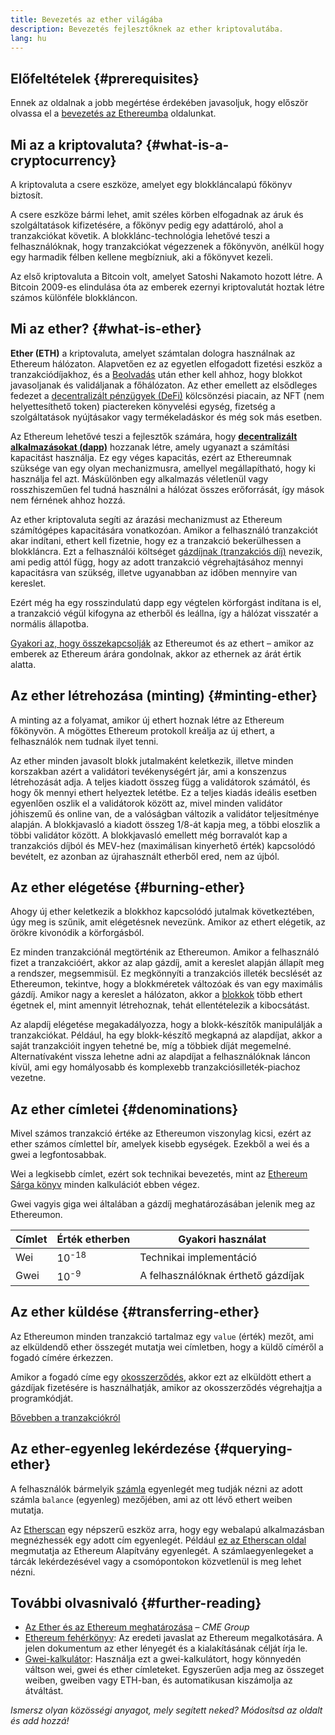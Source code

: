 ```yaml
---
title: Bevezetés az ether világába
description: Bevezetés fejlesztőknek az ether kriptovalutába.
lang: hu
---
```


## Előfeltételek {#prerequisites}

Ennek az oldalnak a jobb megértése érdekében javasoljuk, hogy először olvassa el a [bevezetés az Ethereumba](/developers/docs/intro-to-ethereum/) oldalunkat.

## Mi az a kriptovaluta? {#what-is-a-cryptocurrency}

A kriptovaluta a csere eszköze, amelyet egy blokkláncalapú főkönyv biztosít.

A csere eszköze bármi lehet, amit széles körben elfogadnak az áruk és szolgáltatások kifizetésére, a főkönyv pedig egy adattároló, ahol a tranzakciókat követik. A blokklánc-technológia lehetővé teszi a felhasználóknak, hogy tranzakciókat végezzenek a főkönyvön, anélkül hogy egy harmadik félben kellene megbízniuk, aki a főkönyvet kezeli.

Az első kriptovaluta a Bitcoin volt, amelyet Satoshi Nakamoto hozott létre. A Bitcoin 2009-es elindulása óta az emberek ezernyi kriptovalutát hoztak létre számos különféle blokkláncon.

## Mi az ether? {#what-is-ether}

**Ether (ETH)** a kriptovaluta, amelyet számtalan dologra használnak az Ethereum hálózaton. Alapvetően ez az egyetlen elfogadott fizetési eszköz a tranzakciódíjakhoz, és a [Beolvadás](/roadmap/merge) után ether kell ahhoz, hogy blokkot javasoljanak és validáljanak a főhálózaton. Az ether emellett az elsődleges fedezet a [decentralizált pénzügyek (DeFi)](/defi) kölcsönzési piacain, az NFT (nem helyettesíthető token) piactereken könyvelési egység, fizetség a szolgáltatások nyújtásakor vagy termékeladáskor és még sok más esetben.

Az Ethereum lehetővé teszi a fejlesztők számára, hogy [**decentralizált alkalmazásokat (dapp)**](/developers/docs/dapps) hozzanak létre, amely ugyanazt a számítási kapacitást használja. Ez egy véges kapacitás, ezért az Ethereumnak szüksége van egy olyan mechanizmusra, amellyel megállapítható, hogy ki használja fel azt. Máskülönben egy alkalmazás véletlenül vagy rosszhiszeműen fel tudná használni a hálózat összes erőforrását, így mások nem férnének ahhoz hozzá.

Az ether kriptovaluta segíti az árazási mechanizmust az Ethereum számítógépes kapacitására vonatkozóan. Amikor a felhasználó tranzakciót akar indítani, ethert kell fizetnie, hogy ez a tranzakció bekerülhessen a blokkláncra. Ezt a felhasználói költséget [gázdíjnak (tranzakciós díj)](/developers/docs/gas/) nevezik, ami pedig attól függ, hogy az adott tranzakció végrehajtásához mennyi kapacitásra van szükség, illetve ugyanabban az időben mennyire van kereslet.

Ezért még ha egy rosszindulatú dapp egy végtelen körforgást indítana is el, a tranzakció végül kifogyna az etherből és leállna, így a hálózat visszatér a normális állapotba.

[Gyakori az, hogy összekapcsolják](https://abcnews.go.com/Business/bitcoin-slumps-week-low-amid-renewed-worries-chinese/story?id=78399845) az Ethereumot és az ethert – amikor az emberek az Ethereum árára gondolnak, akkor az ethernek az árát értik alatta.

## Az ether létrehozása (minting) {#minting-ether}

A minting az a folyamat, amikor új ethert hoznak létre az Ethereum főkönyvön. A mögöttes Ethereum protokoll kreálja az új ethert, a felhasználók nem tudnak ilyet tenni.

Az ether minden javasolt blokk jutalmaként keletkezik, illetve minden korszakban azért a validátori tevékenységért jár, ami a konszenzus létrehozását adja. A teljes kiadott összeg függ a validátorok számától, és hogy ők mennyi ethert helyeztek letétbe. Ez a teljes kiadás ideális esetben egyenlően oszlik el a validátorok között az, mivel minden validátor jóhiszemű és online van, de a valóságban változik a validátor teljesítménye alapján. A blokkjavasló a kiadott összeg 1/8-át kapja meg, a többi eloszlik a többi validátor között. A blokkjavasló emellett még borravalót kap a tranzakciós díjból és MEV-hez (maximálisan kinyerhető érték) kapcsolódó bevételt, ez azonban az újrahasznált etherből ered, nem az újból.

## Az ether elégetése {#burning-ether}

Ahogy új ether keletkezik a blokkhoz kapcsolódó jutalmak következtében, úgy meg is szűnik, amit elégetésnek nevezünk. Amikor az ethert elégetik, az örökre kivonódik a körforgásból.

Ez minden tranzakciónál megtörténik az Ethereumon. Amikor a felhasználó fizet a tranzakcióért, akkor az alap gázdíj, amit a kereslet alapján állapít meg a rendszer, megsemmisül. Ez megkönnyíti a tranzakciós illeték becslését az Ethereumon, tekintve, hogy a blokkméretek változóak és van egy maximális gázdíj. Amikor nagy a kereslet a hálózaton, akkor a [blokkok](https://etherscan.io/block/12965263) több ethert égetnek el, mint amennyit létrehoznak, tehát ellentételezik a kibocsátást.

Az alapdíj elégetése megakadályozza, hogy a blokk-készítők manipulálják a tranzakciókat. Például, ha egy blokk-készítő megkapná az alapdíjat, akkor a saját tranzakcióit ingyen tehetné be, míg a többiek díját megemelné. Alternatívaként vissza lehetne adni az alapdíjat a felhasználóknak láncon kívül, ami egy homályosabb és komplexebb tranzakciósilleték-piachoz vezetne.

## Az ether címletei {#denominations}

Mivel számos tranzakció értéke az Ethereumon viszonylag kicsi, ezért az ether számos címlettel bír, amelyek kisebb egységek. Ezekből a wei és a gwei a legfontosabbak.

Wei a legkisebb címlet, ezért sok technikai bevezetés, mint az [Ethereum Sárga könyv](https://ethereum.github.io/yellowpaper/paper.pdf) minden kalkulációt ebben végez.

Gwei vagyis giga wei általában a gázdíj meghatározásában jelenik meg az Ethereumon.

| Címlet | Érték etherben   | Gyakori használat                  |
| ------ | ---------------- | ---------------------------------- |
| Wei    | 10<sup>-18</sup> | Technikai implementáció            |
| Gwei   | 10<sup>-9</sup>  | A felhasználóknak érthető gázdíjak |

## Az ether küldése {#transferring-ether}

Az Ethereumon minden tranzakció tartalmaz egy `value` (érték) mezőt, ami az elküldendő ether összegét mutatja wei címletben, hogy a küldő címéről a fogadó címére érkezzen.

Amikor a fogadó címe egy [okosszerződés](/developers/docs/smart-contracts/), akkor ezt az elküldött ethert a gázdíjak fizetésére is használhatják, amikor az okosszerződés végrehajtja a programkódját.

[Bővebben a tranzakciókról](/developers/docs/transactions/)

## Az ether-egyenleg lekérdezése {#querying-ether}

A felhasználók bármelyik [számla](/developers/docs/accounts/) egyenlegét meg tudják nézni az adott számla `balance` (egyenleg) mezőjében, ami az ott lévő ethert weiben mutatja.

Az [Etherscan](https://etherscan.io) egy népszerű eszköz arra, hogy egy webalapú alkalmazásban megnézhessék egy adott cím egyenlegét. Például [ez az Etherscan oldal](https://etherscan.io/address/0xde0b295669a9fd93d5f28d9ec85e40f4cb697bae) megmutatja az Ethereum Alapítvány egyenlegét. A számlaegyenlegeket a tárcák lekérdezésével vagy a csomópontokon közvetlenül is meg lehet nézni.

## További olvasnivaló {#further-reading}

- [Az Ether és az Ethereum meghatározása](https://www.cmegroup.com/education/courses/introduction-to-ether/defining-ether-and-ethereum.html) – _CME Group_
- [Ethereum fehérkönyv](/whitepaper/): Az eredeti javaslat az Ethereum megalkotására. A jelen dokumentum az ether lényegét és a kialakításának célját írja le.
- [Gwei-kalkulátor](https://www.alchemy.com/gwei-calculator): Használja ezt a gwei-kalkulátort, hogy könnyedén váltson wei, gwei és ether címleteket. Egyszerűen adja meg az összeget weiben, gweiben vagy ETH-ban, és automatikusan kiszámolja az átváltást.

_Ismersz olyan közösségi anyagot, mely segített neked? Módosítsd az oldalt és add hozzá!_
